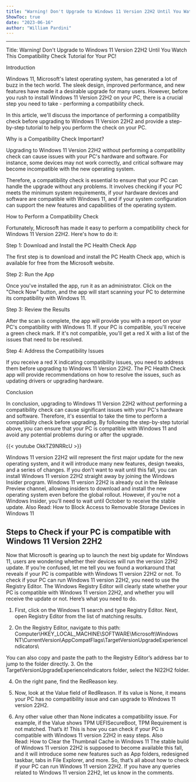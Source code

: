 ```yaml
---
title: "Warning! Don't Upgrade to Windows 11 Version 22H2 Until You Watch This Compatibility Check Tutorial for Your PC!"
ShowToc: true 
date: "2023-06-16"
author: "William Pardini"
---
```

*****
Title: Warning! Don't Upgrade to Windows 11 Version 22H2 Until You Watch This Compatibility Check Tutorial for Your PC!

Introduction

Windows 11, Microsoft's latest operating system, has generated a lot of buzz in the tech world. The sleek design, improved performance, and new features have made it a desirable upgrade for many users. However, before you rush to install Windows 11 Version 22H2 on your PC, there is a crucial step you need to take - performing a compatibility check.

In this article, we'll discuss the importance of performing a compatibility check before upgrading to Windows 11 Version 22H2 and provide a step-by-step tutorial to help you perform the check on your PC.

Why is a Compatibility Check Important?

Upgrading to Windows 11 Version 22H2 without performing a compatibility check can cause issues with your PC's hardware and software. For instance, some devices may not work correctly, and critical software may become incompatible with the new operating system.

Therefore, a compatibility check is essential to ensure that your PC can handle the upgrade without any problems. It involves checking if your PC meets the minimum system requirements, if your hardware devices and software are compatible with Windows 11, and if your system configuration can support the new features and capabilities of the operating system.

How to Perform a Compatibility Check

Fortunately, Microsoft has made it easy to perform a compatibility check for Windows 11 Version 22H2. Here's how to do it:

Step 1: Download and Install the PC Health Check App

The first step is to download and install the PC Health Check app, which is available for free from the Microsoft website.

Step 2: Run the App

Once you've installed the app, run it as an administrator. Click on the "Check Now" button, and the app will start scanning your PC to determine its compatibility with Windows 11.

Step 3: Review the Results

After the scan is complete, the app will provide you with a report on your PC's compatibility with Windows 11. If your PC is compatible, you'll receive a green check mark. If it's not compatible, you'll get a red X with a list of the issues that need to be resolved.

Step 4: Address the Compatibility Issues

If you receive a red X indicating compatibility issues, you need to address them before upgrading to Windows 11 Version 22H2. The PC Health Check app will provide recommendations on how to resolve the issues, such as updating drivers or upgrading hardware.

Conclusion

In conclusion, upgrading to Windows 11 Version 22H2 without performing a compatibility check can cause significant issues with your PC's hardware and software. Therefore, it's essential to take the time to perform a compatibility check before upgrading. By following the step-by-step tutorial above, you can ensure that your PC is compatible with Windows 11 and avoid any potential problems during or after the upgrade.

{{< youtube OkkTZ9NRRcU >}} 



Windows 11 version 22H2 will represent the first major update for the new operating system, and it will introduce many new features, design tweaks, and a series of changes. If you don’t want to wait until this fall, you can install Windows 11 version 22H2 straight away by joining the Windows Insider program.
Windows 11 version 22H2 is already out in the Release Preview channel, allowing insiders to download and install the new operating system even before the global rollout. However, if you’re not a Windows Insider, you’ll need to wait until October to receive the stable update.
Also Read: How to Block Access to Removable Storage Devices in Windows 11

 
## Steps to Check if your PC is compatible with Windows 11 Version 22H2


Now that Microsoft is gearing up to launch the next big update for Windows 11, users are wondering whether their devices will run the version 22H2 update. If you’re confused, let me tell you we found a workaround that reveals if your PC is compatible with Windows 11 version 22H2 or not.
To check if your PC can run Windows 11 version 22H2, you need to use the Registry Editor. The Windows Registry Editor will clearly state whether your PC is compatible with Windows 11 version 22H2, and whether you will receive the update or not. Here’s what you need to do.
1. First, click on the Windows 11 search and type Registry Editor. Next, open Registry Editor from the list of matching results.

2. On the Registry Editor, navigate to this path:
Computer\HKEY_LOCAL_MACHINE\SOFTWARE\Microsoft\Windows NT\CurrentVersion\AppCompatFlags\TargetVersionUpgradeExperienceIndicators\

You can also copy and paste the path to the Registry Editor’s address bar to jump to the folder directly.
3. On the TargetVersionUpgradeExperienceIndicators folder, select the NI22H2 folder.

4. On the right pane, find the RedReason key.

5. Now, look at the Value field of RedReason. If its value is None, it means your PC has no compatibility issue and can upgrade to Windows 11 version 22H2.

6. Any other value other than None indicates a compatibility issue. For example, if the Value shows TPM UEFISecureBoot, TPM Requirement is not matched.
That’s it! This is how you can check if your PC is compatible with Windows 11 version 22H2 in easy steps.
Also Read: How to Clear the Thumbnail Cache in Windows 11
The stable build of Windows 11 version 22H2 is supposed to become available this fall, and it will introduce some new features such as App folders, redesigned taskbar, tabs in File Explorer, and more. So, that’s all about how to check if your PC can run Windows 11 version 22H2. If you have any queries related to Windows 11 version 22H2, let us know in the comments.




